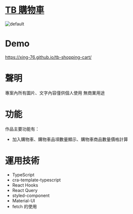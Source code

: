 # <a href=https://xing-76.github.io/tb-shopping-cart/ target=_blank>TB 購物車</a>

![default](https://i.imgur.com/kpd9NuF.png)

# Demo

https://xing-76.github.io/tb-shopping-cart/

# 聲明

專案內所有圖片、文字內容僅供個人使用 無商業用途<br>

# 功能

作品主要功能有：

- 加入購物車、購物車品項數量顯示、購物車商品數量價格計算

# 運用技術

- TypeScript
- cra-template-typescript
- React Hooks
- React Query
- styled-component
- Material-UI
- fetch 的使用
